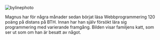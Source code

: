 

<div class="byline">
<img src="image/besattkatt.jpg" alt="bylinephoto"/>
<p>Magnus har för några månader sedan börjat läsa Webbprogrammering 120 poäng på distans på BTH. Innan har han
    själv försökt lära sig programmering med varierande framgång. Bilden visar familjens katt, som ser ut som om han är besatt av något.</p>
</div>
